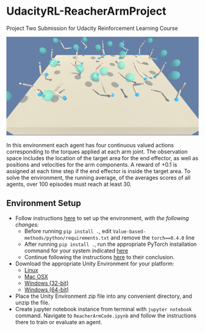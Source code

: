 # UdacityRL-ReacherArmProject
Project Two Submission for Udacity Reinforcement Learning Course

![Image of environment](doc/BannerImage.png)

In this environment each agent has four continuous valued actions corresponding to the torques applied at each arm joint.  The observation space includes the location of the target area for the end effector, as well as positions and velocities for the arm components.  A reward of +0.1 is assigned at each time step if the end effector is inside the target area.  To solve the environment, the running average, of the averages scores of all agents, over 100 episodes must reach at least 30.

## Environment Setup
+ Follow instructions [here](https://github.com/udacity/Value-based-methods#dependencies) to set up the environment, *with the following changes:*
  - Before running `pip install .`, edit `Value-based-methods/python/requirements.txt` and remove the `torch==0.4.0` line
  - After running `pip install .`, run the appropriate PyTorch installation command for your system indicated [here](https://pytorch.org/get-started/locally/)
  - Continue following the instructions [here](https://github.com/udacity/Value-based-methods#dependencies) to their conclusion.
+ Download the appropriate Unity Environment for your platform:
  - [Linux](https://s3-us-west-1.amazonaws.com/udacity-drlnd/P2/Reacher/Reacher_Linux.zip)
  - [Mac OSX](https://s3-us-west-1.amazonaws.com/udacity-drlnd/P2/Reacher/Reacher.app.zip)
  - [Windows (32-bit)](https://s3-us-west-1.amazonaws.com/udacity-drlnd/P2/Reacher/Reacher_Windows_x86.zip)
  - [Windows (64-bit)](https://s3-us-west-1.amazonaws.com/udacity-drlnd/P2/Reacher/Reacher_Windows_x86_64.zip)
+ Place the Unity Environment zip file into any convenient directory, and unzip the file.
+ Create jupyter notebook instance from terminal with `jupyter notebook` command.  Navigate to `ReacherArmCode.ipynb` and follow the instructions there to train or evaluate an agent.
